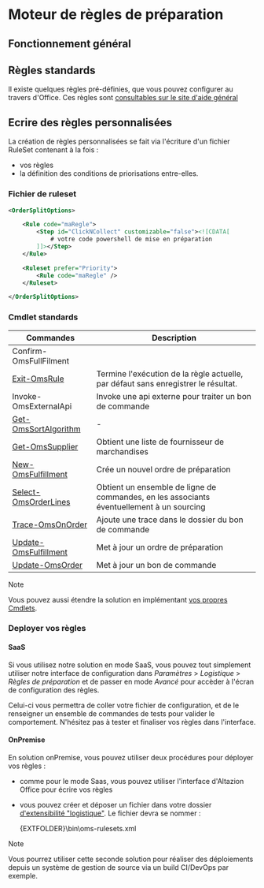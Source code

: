 # Moteur de règles de préparation

## Fonctionnement général

## Règles standards

Il existe quelques règles pré-définies, que vous pouvez configurer au travers d'Office. Ces règles sont [consultables sur le site d'aide général](https://aide.altazion.com/fr-fr/orchestrator/prepa-mep.html)

## Ecrire des règles personnalisées

La création de règles personnalisées se fait via l'écriture d'un fichier RuleSet contenant à la fois :

- vos règles
- la définition des conditions de priorisations entre-elles.

### Fichier de ruleset

```xml
<OrderSplitOptions>

    <Rule code="maRegle">
        <Step id="ClickNCollect" customizable="false"><![CDATA[
            # votre code powershell de mise en préparation
        ]]></Step>        
    </Rule>

    <Ruleset prefer="Priority">
        <Rule code="maRegle" />
    </Ruleset>

</OrderSplitOptions>
```



### Cmdlet standards


|Commandes|Description|
|---|---|
|Confirm-OmsFullFilment||
|[Exit-OmsRule](../cmdlets/exit-omsrule.md)|Termine l'exécution de la règle actuelle, par défaut sans enregistrer le résultat.|
|Invoke-OmsExternalApi|Invoke une api externe pour traiter un bon de commande|
|[Get-OmsSortAlgorithm](../cmdlets/get-omssortalgorithm.md)|-|
|[Get-OmsSupplier](../cmdlets/get-omssupplier.md)|Obtient une liste de fournisseur de marchandises|
|[New-OmsFulfillment](../cmdlets/new-omsfulfillment.md)|Crée un nouvel ordre de préparation|
|[Select-OmsOrderLines](../cmdlets/select-omsorderlines.md)|Obtient un ensemble de ligne de commandes, en les associants éventuellement à un sourcing|
|[Trace-OmsOnOrder](../cmdlets/trace-omsonorder.md)|Ajoute une trace dans le dossier du bon de commande|
|[Update-OmsFulfillment](../cmdlets/update-omsfulfillment.md)|Met à jour un ordre de préparation|
|[Update-OmsOrder](../cmdlets/update-omsorder.md)|Met à jour un bon de commande|



> [!NOTE]
> Vous pouvez aussi étendre la solution en implémentant [vos propres Cmdlets](extensibilite.md).

### Deployer vos règles

#### SaaS

Si vous utilisez notre solution en mode SaaS, vous pouvez tout simplement utiliser notre interface de configuration dans _Paramètres_ > _Logistique_ > _Règles de préparation_ et de passer en mode _Avancé_ pour accèder à l'écran de configuration des règles.

Celui-ci vous permettra de coller votre fichier de configuration, et de le renseigner un ensemble de commandes de tests pour valider le comportement. N'hésitez pas à tester et finaliser vos règles dans l'interface.

#### OnPremise

En solution onPremise, vous pouvez utiliser deux procédures pour déployer vos règles :

- comme pour le mode Saas, vous pouvez utiliser l'interface d'Altazion Office pour écrire vos règles
- vous pouvez créer et déposer un fichier dans votre dossier [d'extensibilité "logistique"](https://aide.altazion.com/fr-fr/administration/onpremise/dossier.html#dossiers-dextensibilit%C3%A9). Le fichier devra se nommer :

    {EXTFOLDER}\bin\oms-rulesets.xml

> [!NOTE]
> Vous pourrez utiliser cette seconde solution pour réaliser des déploiements depuis un système de gestion de source via un build CI/DevOps par exemple. 


